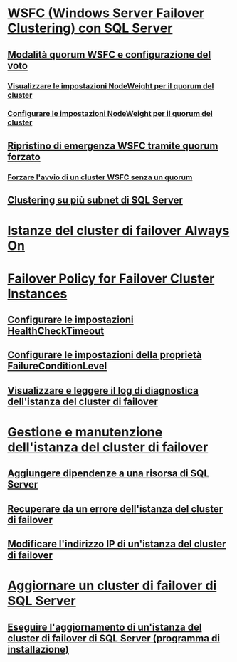 # [WSFC (Windows Server Failover Clustering) con SQL Server](windows-server-failover-clustering-wsfc-with-sql-server.md)
## [Modalità quorum WSFC e configurazione del voto](wsfc-quorum-modes-and-voting-configuration-sql-server.md)
### [Visualizzare le impostazioni NodeWeight per il quorum del cluster](view-cluster-quorum-nodeweight-settings.md)
### [Configurare le impostazioni NodeWeight per il quorum del cluster](configure-cluster-quorum-nodeweight-settings.md)
## [Ripristino di emergenza WSFC tramite quorum forzato](wsfc-disaster-recovery-through-forced-quorum-sql-server.md)
### [Forzare l'avvio di un cluster WSFC senza un quorum](force-a-wsfc-cluster-to-start-without-a-quorum.md)
## [Clustering su più subnet di SQL Server](sql-server-multi-subnet-clustering-sql-server.md)

# [Istanze del cluster di failover Always On](always-on-failover-cluster-instances-sql-server.md)

# [Failover Policy for Failover Cluster Instances](failover-policy-for-failover-cluster-instances.md)
## [Configurare le impostazioni HealthCheckTimeout](configure-healthchecktimeout-property-settings.md)
## [Configurare le impostazioni della proprietà FailureConditionLevel](configure-failureconditionlevel-property-settings.md)
## [Visualizzare e leggere il log di diagnostica dell'istanza del cluster di failover](view-and-read-failover-cluster-instance-diagnostics-log.md)

# [Gestione e manutenzione dell'istanza del cluster di failover](failover-cluster-instance-administration-and-maintenance.md)
## [Aggiungere dipendenze a una risorsa di SQL Server](add-dependencies-to-a-sql-server-resource.md)
## [Recuperare da un errore dell'istanza del cluster di failover](recover-from-failover-cluster-instance-failure.md)
## [Modificare l'indirizzo IP di un'istanza del cluster di failover](change-the-ip-address-of-a-failover-cluster-instance.md)

# [Aggiornare un cluster di failover di SQL Server](upgrade-a-sql-server-failover-cluster-instance.md)
## [Eseguire l'aggiornamento di un'istanza del cluster di failover di SQL Server (programma di installazione)](upgrade-a-sql-server-failover-cluster-instance-setup.md)
